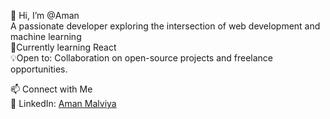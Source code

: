👋 Hi, I’m @Aman </br>
  A passionate developer exploring the intersection of web development and machine learning </br>
🌱Currently learning React </br>
💡Open to: Collaboration on open-source projects and freelance opportunities.</br>


<!---
Aman2916/Aman2916 is a ✨ special ✨ repository because its `README.md` (this file) appears on your GitHub profile.
You can click the Preview link to take a look at your changes.
--->
📫 Connect with Me </br>
💼 LinkedIn: <a href="www.linkedin.com/in/aman-malviya29">Aman Malviya </br>
